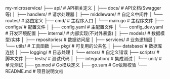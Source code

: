 my-microservice/
├── api/                     # API相关定义
│   ├── docs/                # API文档(Swagger等)
│   ├── handlers/            # 请求处理器
│   ├── middleware/          # 自定义中间件
│   └── routes/              # 路由定义
├── cmd/                     # 主程序入口
│   └── main.go              # 主程序文件
├── configs/                 # 配置文件
│   ├── config.yaml          # 主配置文件
│   └── config_dev.yaml      # 开发环境配置
├── internal/                # 内部实现(不对外暴露)
│   ├── models/              # 数据模型/实体
│   ├── repositories/        # 数据访问层
│   ├── services/            # 业务逻辑层
│   └── utils/               # 工具函数
├── pkg/                     # 可复用的公共包
│   ├── database/            # 数据库连接
│   ├── logging/             # 日志处理
│   └── errors/              # 自定义错误
├── scripts/                 # 脚本文件
├── tests/                   # 测试代码
│   ├── integration/         # 集成测试
│   └── unit/                # 单元测试
├── go.mod                   # Go模块定义
├── go.sum                   # Go依赖校验
└── README.md                # 项目说明文档